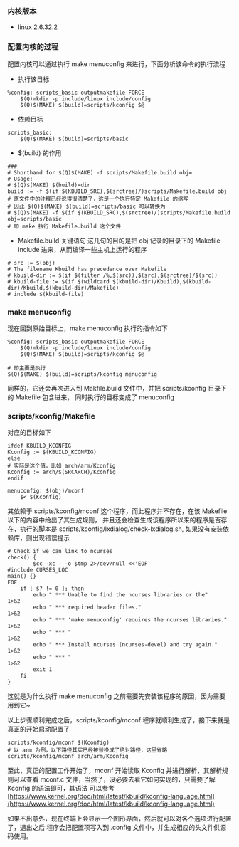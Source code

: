 ### 内核版本
- linux 2.6.32.2

### 配置内核的过程
配置内核可以通过执行 make menuconfig 来进行，下面分析该命令的执行流程
- 执行该目标
```
%config: scripts_basic outputmakefile FORCE
	$(Q)mkdir -p include/linux include/config
	$(Q)$(MAKE) $(build)=scripts/kconfig $@
```

- 依赖目标
```
scripts_basic:
	$(Q)$(MAKE) $(build)=scripts/basic
```

- \$\(build\) 的作用
```
### 
# Shorthand for $(Q)$(MAKE) -f scripts/Makefile.build obj=
# Usage:
# $(Q)$(MAKE) $(build)=dir
build := -f $(if $(KBUILD_SRC),$(srctree)/)scripts/Makefile.build obj
# 原文件中的注释已经说得很清楚了，这是一个执行特定 Makefile 的缩写
# 因此 $(Q)$(MAKE) $(build)=scripts/basic 可以转换为
# $(Q)$(MAKE) -f $(if $(KBUILD_SRC),$(srctree)/)scripts/Makefile.build obj=scripts/basic
# 即 make 执行 Makefile.build 这个文件
```

- Makefile.build 关键语句
这几句的目的是把 obj 记录的目录下的 Makefile include 进来，从而编译一些主机上运行的程序
```
# src := $(obj)
# The filename Kbuild has precedence over Makefile
# kbuild-dir := $(if $(filter /%,$(src)),$(src),$(srctree)/$(src))
# kbuild-file := $(if $(wildcard $(kbuild-dir)/Kbuild),$(kbuild-dir)/Kbuild,$(kbuild-dir)/Makefile)
# include $(kbuild-file)
```

### make menuconfig
现在回到原始目标上，make menuconfig 执行的指令如下
```
%config: scripts_basic outputmakefile FORCE
	$(Q)mkdir -p include/linux include/config
	$(Q)$(MAKE) $(build)=scripts/kconfig $@

# 即主要是执行
$(Q)$(MAKE) $(build)=scripts/kconfig menuconfig
```
同样的，它还会再次进入到 Makfile.build 文件中，并把 scripts/kconfig 目录下的 Makefile 包含进来，
同时执行的目标变成了 menuconfig

### scripts/kconfig/Makefile
对应的目标如下
```
ifdef KBUILD_KCONFIG
Kconfig := $(KBUILD_KCONFIG)
else
# 实际是这个值，比如 arch/arm/Kconfig
Kconfig := arch/$(SRCARCH)/Kconfig
endif

menuconfig: $(obj)/mconf
	$< $(Kconfig)
```
其依赖于 scripts/kconfig/mconf 这个程序，而此程序并不存在，在该 Makefile 以下的内容中给出了其生成规则，
并且还会检查生成该程序所以来的程序是否存在，执行的脚本是 scripts/kconfig/lxdialog/check-lxdialog.sh,
如果没有安装依赖库，则出现错误提示
```
# Check if we can link to ncurses
check() {
        $cc -xc - -o $tmp 2>/dev/null <<'EOF'
#include CURSES_LOC
main() {}
EOF
	if [ $? != 0 ]; then
	    echo " *** Unable to find the ncurses libraries or the"       1>&2
	    echo " *** required header files."                            1>&2
	    echo " *** 'make menuconfig' requires the ncurses libraries." 1>&2
	    echo " *** "                                                  1>&2
	    echo " *** Install ncurses (ncurses-devel) and try again."    1>&2
	    echo " *** "                                                  1>&2
	    exit 1
	fi
}
```
这就是为什么执行 make menuconfig 之前需要先安装该程序的原因，因为需要用到它~

以上步骤顺利完成之后，scripts/kconfig/mconf 程序就顺利生成了，接下来就是真正的开始启动配置了
```
scripts/kconfig/mconf $(Kconfig)
# 以 arm 为例，以下路径其实已经被替换成了绝对路径，这里省略
scripts/kconfig/mconf arch/arm/Kconfig
```
至此，真正的配置工作开始了，mconf 开始读取 Kconfig 并进行解析，其解析规则可以查看
mconf.c 文件，当然了，没必要去看它如何实现的，只需要了解 Kconfig 的语法即可，其语法
可以参考[https://www.kernel.org/doc/html/latest/kbuild/kconfig-language.html](https://www.kernel.org/doc/html/latest/kbuild/kconfig-language.html)

如果不出意外，现在终端上会显示一个图形界面，然后就可以对各个选项进行配置了，退出之后
程序会把配置项写入到 .config 文件中，并生成相应的头文件供源码使用。